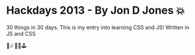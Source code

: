 # Hackdays 2013 - By Jon D Jones 💥

30 things in 30 days.  This is my entry into learning CSS and JS!  Written in JS and CSS

👾☄️👻👺🕹️

